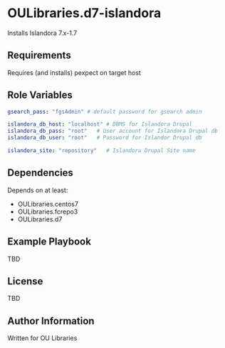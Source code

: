 OULibraries.d7-islandora
=========

Installs Islandora 7.x-1.7 

Requirements
------------

Requires (and installs) pexpect on target host

Role Variables
--------------

```yaml
gsearch_pass: "fgsAdmin" # default password for gsearch admin

islandora_db_host: "localhost" # DBMS for Islandora Drupal
islandora_db_pass: "root"   # User account for Islandora Drupal db
islandora_db_user: "root"   # Password for Islandor Drupal db

islandora_site: "repository"   # Islandora Drupal Site name
```

Dependencies
------------

Depends on at least:

* OULibraries.centos7
* OULibraries.fcrepo3
* OULibraries.d7

Example Playbook
----------------

TBD

License
-------

TBD

Author Information
------------------

Written for OU Libraries